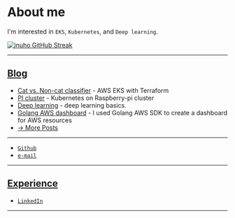# About me

I'm interested in `EKS`, `Kubernetes`, and `Deep learning`.

<!-- [![jnuho GitHub stats](https://github-readme-stats.vercel.app/api?username=jnuho&show_icons=true&rank_icon=percentile&show=reviews,prs_merged,prs_merged_percentage)](https://github.com/jnuho) -->
[![jnuho GitHub Streak](https://streak-stats.demolab.com?user=jnuho&theme=github-light)](https://github.com/jnuho)

<hr>

## [Blog](blog)

- [Cat vs. Non-cat classifier](blog/posts/Implement-Cat-vs.-Non-cat-Classifier-on-EKS.md) - AWS EKS with Terraform
- [PI cluster](blog/posts/Raspberry-pi-cluster.md) - Kubernetes on Raspberry-pi cluster
- [Deep learning](blog/posts/Deep-Neural-Network-for-Image-Classification.md) - deep learning basics.
- [Golang AWS dashboard](blog/posts/Golang-AWS-dashboard.md) - I used Golang AWS SDK to create a dashboard for AWS resources
- [→  More Posts](blog)


<hr>

* <i class="fa fa-github"></i> <a href="https://github.com/jnuho" target="_blank">`Github`</a>
* <i class="fa fa-envelope" aria-hidden="true"></i> [`e-mail`](mailto:cactoos555@gmail.com?subject=Test)

<hr>

## [Experience](https://www.linkedin.com/in/jun-ho-lee-047166273)

* <i class="fa fa-linkedin-square"></i> <a href="https://www.linkedin.com/in/jun-ho-lee-047166273/" target="_blank">`LinkedIn`</a>

<hr>

